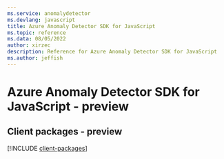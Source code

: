 ```yaml
---
ms.service: anomalydetector
ms.devlang: javascript
title: Azure Anomaly Detector SDK for JavaScript
ms.topic: reference
ms.data: 08/05/2022
author: xirzec
description: Reference for Azure Anomaly Detector SDK for JavaScript
ms.author: jeffish
---
```

# Azure Anomaly Detector SDK for JavaScript - preview

## Client packages - preview
[!INCLUDE [client-packages](anomaly-detector-client-index.md)]